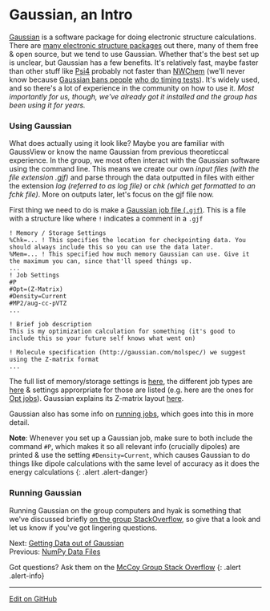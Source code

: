 # Gaussian, an Intro

[Gaussian](https://gaussian.com/) is a software package for doing electronic structure calculations. 
There are [many electronic structure packages](https://en.wikipedia.org/wiki/List_of_quantum_chemistry_and_solid-state_physics_software) out there, many of them free & open source, but we tend to use Gaussian.
Whether that's the best set up is unclear, but Gaussian has a few benefits. 
It's relatively fast, maybe faster than other stuff like [Psi4](http://www.psicode.org/) probably not faster than [NWChem](https://nwchemgit.github.io/) (we'll never know because [Gaussian bans people](https://www.nature.com/articles/429231a#:~:text=Thousands%20of%20site%20licences%20for,replicates%20parts%20of%20Gaussian's%20functionality.) [who do timing tests](http://www.chemistry-blog.com/2012/05/09/gaussians-banhammer/)). 
It's widely used, and so there's a lot of experience in the community on how to use it.
_Most importantly for us, though, we've already got it installed and the group has been using it for years._

### Using Gaussian

What does actually using it look like? Maybe you are familiar with GaussView or know the name Gaussian from previous theoreticcal experience. In the group, we most often  interact with the Gaussian software using the command line. This means we create our own _input files (with the file extension .gjf)_ and parse through the data outputted in files with either the extension _log (referred to as log file)_ or _chk (which get formatted to an fchk file)_. More on outputs later, let's focus on the gjf file now.  

First thing we need to do is make a [Gaussian job file (`.gjf`)](http://gaussian.com/input/).
This is a file with a structure like where `!` indicates a comment in a `.gjf`

```lang-none
! Memory / Storage Settings
%Chk=... ! This specifies the location for checkpointing data. You should always include this so you can use the data later.
%Mem=... ! This specified how much memory Gaussian can use. Give it the maximum you can, since that'll speed things up.
...
! Job Settings
#P
#Opt=(Z-Matrix)
#Density=Current
#MP2/aug-cc-pVTZ
...

! Brief job description
This is my optimization calculation for something (it's good to include this so your future self knows what went on)

! Molecule specification (http://gaussian.com/molspec/) we suggest using the Z-matrix format
...
```

The full list of memory/storage settings is [here](https://gaussian.com/link0/), the different job types are [here](https://gaussian.com/capabilities/) & settings approrpriate for those are listed (e.g. here are the ones for [Opt jobs](https://gaussian.com/opt/)). Gaussian explains its Z-matrix layout [here](http://gaussian.com/zmat/).

Gaussian also has some info on [running jobs](http://gaussian.com/running/), which goes into this in more detail.

**Note**: Whenever you set up a Gaussian job, make sure to both include the command `#P`, which makes it so all relevant info (crucially dipoles) are printed & use the setting `#Density=Current`, which causes Gaussian to do things like dipole calculations with the same level of accuracy as it does the energy calculations
{: .alert .alert-danger}

### Running Gaussian

Running Gaussian on the group computers and hyak is something that we've discussed briefly [on the group StackOverflow](https://stackoverflow.com/c/mccoygroup/questions/96), so give that a look and let us know if you've got lingering questions.

<span class="text-muted">Next:</span>
 [Getting Data out of Gaussian](GaussianParsing.md)<br/>
<span class="text-muted">Previous:</span>
 [NumPy Data Files](NumpyFiles.md)

Got questions? Ask them on the [McCoy Group Stack Overflow](https://stackoverflow.com/c/mccoygroup/questions/ask)
{: .alert .alert-info}

---
[Edit on GitHub <i class="fab fa-github" aria-hidden="true"></i>](https://github.com/McCoyGroup/References/edit/gh-pages/McCoy%20Group%20Code%20Academy/DataIO/GaussianIntro.md)
